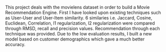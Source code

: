 This project deals with the movielens dataset in order to build a Movie Recommendation Engine. 
First I have looked upon existing techniques such as User-User and User-Item similarity. 
6 similaries i.e. Jaccard, Cosine, Euclidean, Correlation, l1 regularization, l2 regularization were compared through RMSD, recall and precision values.
Recommendation through each technique was provided. 
Due to the low evaluation results, I built a new model based on customer demographics which gave a much better accuracy.
